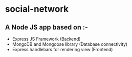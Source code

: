 # social-network
## A Node JS app based on :-
* Express JS Framework (Backend)
* MongoDB and Mongoose library (Database connectivity)
* Express handlebars for rendering view (Frontend)
